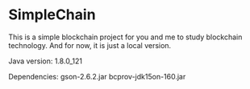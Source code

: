 # SimpleChain

This is a simple blockchain project for you and me to study blockchain technology. And for now, it is just a local version.


Java version: 1.8.0_121

Dependencies: gson-2.6.2.jar
              bcprov-jdk15on-160.jar
              
